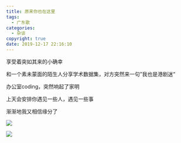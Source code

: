 ```yaml
---
title: 原来你也在这里
tags:
  - 广东歌
categories:
  - 杂谈
copyright: true
date: 2019-12-17 22:16:10
---
```


享受着突如其来的小确幸

<!-- more -->

和一个素未蒙面的陌生人分享学术数据集，对方突然来一句”我也是港剧迷“

办公室coding，突然响起了家明

上天会安排你遇见一些人，遇见一些事

渐渐地我又相信缘分了

![](https://blog-20190524.oss-cn-hangzhou.aliyuncs.com/images/you-are-in-here/dd3cfa11ae058458a3f0d6aa8ffde3f1.jpg?x-oss-process=style/logo)



![](https://blog-20190524.oss-cn-hangzhou.aliyuncs.com/images/you-are-in-here/e19243bd90262f280f3ebfabf5a71a92.jpg?x-oss-process=style/logo)